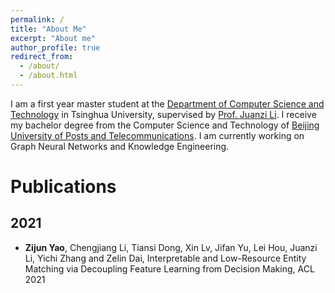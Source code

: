 ```yaml
---
permalink: /
title: "About Me"
excerpt: "About me"
author_profile: true
redirect_from: 
  - /about/
  - /about.html
---
```


I am a first year master student at the [Department of Computer Science and Technology](http://www.cs.tsinghua.edu.cn/) in Tsinghua University, supervised by [Prof. Juanzi Li](http://keg.cs.tsinghua.edu.cn/persons/ljz/).
I receive my bachelor degree from the Computer Science and Technology of [Beijing University of Posts and Telecommunications](https://www.bupt.edu.cn/).
I am currently working on Graph Neural Networks and Knowledge Engineering.

Publications
======

2021
-----
* **Zijun Yao**, Chengjiang Li, Tiansi Dong, Xin Lv, Jifan Yu, Lei Hou, Juanzi Li, Yichi Zhang and Zelin Dai, Interpretable and Low-Resource Entity Matching via Decoupling Feature Learning from Decision Making, ACL 2021
<!-- * Liang Zeng, Jin Xu, **Zijun Yao**, Yanqiao Zhu, Jian Li, Graph Symbiosis Learning -->